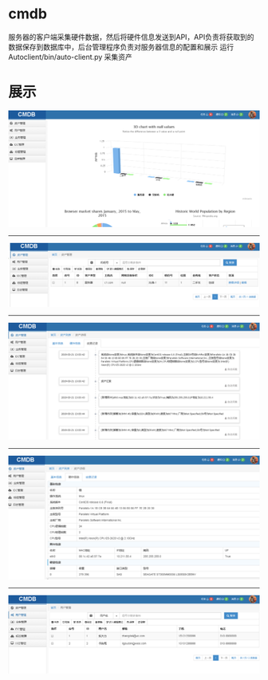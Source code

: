 # cmdb
服务器的客户端采集硬件数据，然后将硬件信息发送到API，API负责将获取到的数据保存到数据库中，后台管理程序负责对服务器信息的配置和展示
运行Autoclient/bin/auto-client.py 采集资产

# 展示
![Image discription](https://github.com/guohongyu1/cmdb/blob/master/AutoCmdb/web/static/imgs/dis/1.png)
***
![Image discription](https://github.com/guohongyu1/cmdb/blob/master/AutoCmdb/web/static/imgs/dis/2.png)
***
![Image discription](https://github.com/guohongyu1/cmdb/blob/master/AutoCmdb/web/static/imgs/dis/3.png)
***
![Image discription](https://github.com/guohongyu1/cmdb/blob/master/AutoCmdb/web/static/imgs/dis/4.png)
***
![Image discription](https://github.com/guohongyu1/cmdb/blob/master/AutoCmdb/web/static/imgs/dis/5.png)
